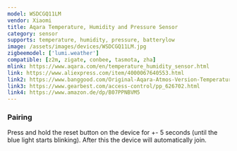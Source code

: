 ```yaml
---
model: WSDCGQ11LM
vendor: Xiaomi
title: Aqara Temperature, Humidity and Pressure Sensor
category: sensor
supports: temperature, humidity, pressure, batterylow
image: /assets/images/devices/WSDCGQ11LM.jpg
zigbeemodel: ['lumi.weather']
compatible: [z2m, zigate, conbee, tasmota, zha]
mlink: https://www.aqara.com/en/temperature_humidity_sensor.html
link: https://www.aliexpress.com/item/4000067640553.html
link2: https://www.banggood.com/Original-Aqara-Atmos-Version-Temperature-Humidity-Sensor-Smart-Home-Thermometer-Hygrometer-p-1148666.html
link3: https://www.gearbest.com/access-control/pp_626702.html
link4: https://www.amazon.de/dp/B07PPNBVM5
---
```


### Pairing
Press and hold the reset button on the device for +- 5 seconds (until the blue light starts blinking).
After this the device will automatically join.